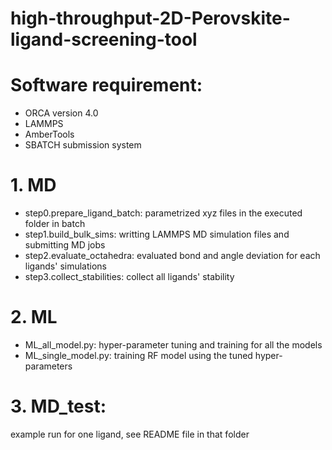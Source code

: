 # high-throughput-2D-Perovskite-ligand-screening-tool
# Software requirement: 
- ORCA version 4.0
- LAMMPS
- AmberTools
- SBATCH submission system
# 1. MD
- step0.prepare_ligand_batch: parametrized xyz files in the executed folder in batch
- step1.build_bulk_sims: writting LAMMPS MD simulation files and submitting MD jobs
- step2.evaluate_octahedra: evaluated bond and angle deviation for each ligands' simulations
- step3.collect_stabilities: collect all ligands' stability
# 2. ML
- ML_all_model.py: hyper-parameter tuning and training for all the models
- ML_single_model.py: training RF model using the tuned hyper-parameters
# 3. MD_test: 
example run for one ligand, see README file in that folder

